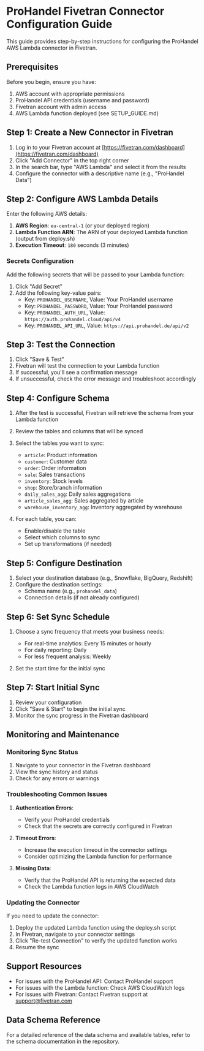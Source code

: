 # ProHandel Fivetran Connector Configuration Guide

This guide provides step-by-step instructions for configuring the ProHandel AWS Lambda connector in Fivetran.

## Prerequisites

Before you begin, ensure you have:

1. AWS account with appropriate permissions
2. ProHandel API credentials (username and password)
3. Fivetran account with admin access
4. AWS Lambda function deployed (see SETUP_GUIDE.md)

## Step 1: Create a New Connector in Fivetran

1. Log in to your Fivetran account at [https://fivetran.com/dashboard](https://fivetran.com/dashboard)
2. Click "Add Connector" in the top right corner
3. In the search bar, type "AWS Lambda" and select it from the results
4. Configure the connector with a descriptive name (e.g., "ProHandel Data")

## Step 2: Configure AWS Lambda Details

Enter the following AWS details:

1. **AWS Region**: `eu-central-1` (or your deployed region)
2. **Lambda Function ARN**: The ARN of your deployed Lambda function (output from deploy.sh)
3. **Execution Timeout**: `180` seconds (3 minutes)

### Secrets Configuration

Add the following secrets that will be passed to your Lambda function:

1. Click "Add Secret"
2. Add the following key-value pairs:
   - Key: `PROHANDEL_USERNAME`, Value: Your ProHandel username
   - Key: `PROHANDEL_PASSWORD`, Value: Your ProHandel password
   - Key: `PROHANDEL_AUTH_URL`, Value: `https://auth.prohandel.cloud/api/v4`
   - Key: `PROHANDEL_API_URL`, Value: `https://api.prohandel.de/api/v2`

## Step 3: Test the Connection

1. Click "Save & Test"
2. Fivetran will test the connection to your Lambda function
3. If successful, you'll see a confirmation message
4. If unsuccessful, check the error message and troubleshoot accordingly

## Step 4: Configure Schema

1. After the test is successful, Fivetran will retrieve the schema from your Lambda function
2. Review the tables and columns that will be synced
3. Select the tables you want to sync:
   - `article`: Product information
   - `customer`: Customer data
   - `order`: Order information
   - `sale`: Sales transactions
   - `inventory`: Stock levels
   - `shop`: Store/branch information
   - `daily_sales_agg`: Daily sales aggregations
   - `article_sales_agg`: Sales aggregated by article
   - `warehouse_inventory_agg`: Inventory aggregated by warehouse

4. For each table, you can:
   - Enable/disable the table
   - Select which columns to sync
   - Set up transformations (if needed)

## Step 5: Configure Destination

1. Select your destination database (e.g., Snowflake, BigQuery, Redshift)
2. Configure the destination settings:
   - Schema name (e.g., `prohandel_data`)
   - Connection details (if not already configured)

## Step 6: Set Sync Schedule

1. Choose a sync frequency that meets your business needs:
   - For real-time analytics: Every 15 minutes or hourly
   - For daily reporting: Daily
   - For less frequent analysis: Weekly

2. Set the start time for the initial sync

## Step 7: Start Initial Sync

1. Review your configuration
2. Click "Save & Start" to begin the initial sync
3. Monitor the sync progress in the Fivetran dashboard

## Monitoring and Maintenance

### Monitoring Sync Status

1. Navigate to your connector in the Fivetran dashboard
2. View the sync history and status
3. Check for any errors or warnings

### Troubleshooting Common Issues

1. **Authentication Errors**:
   - Verify your ProHandel credentials
   - Check that the secrets are correctly configured in Fivetran

2. **Timeout Errors**:
   - Increase the execution timeout in the connector settings
   - Consider optimizing the Lambda function for performance

3. **Missing Data**:
   - Verify that the ProHandel API is returning the expected data
   - Check the Lambda function logs in AWS CloudWatch

### Updating the Connector

If you need to update the connector:

1. Deploy the updated Lambda function using the deploy.sh script
2. In Fivetran, navigate to your connector settings
3. Click "Re-test Connection" to verify the updated function works
4. Resume the sync

## Support Resources

- For issues with the ProHandel API: Contact ProHandel support
- For issues with the Lambda function: Check AWS CloudWatch logs
- For issues with Fivetran: Contact Fivetran support at [support@fivetran.com](mailto:support@fivetran.com)

## Data Schema Reference

For a detailed reference of the data schema and available tables, refer to the schema documentation in the repository.
